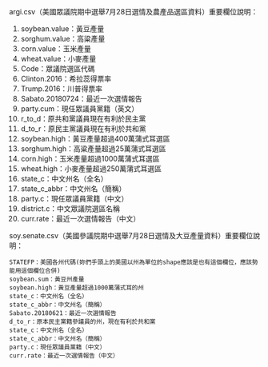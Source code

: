 argi.csv（美國眾議院期中選舉7月28日選情及農產品選區資料）重要欄位說明：

1. soybean.value：黃豆產量
2. sorghum.value：高粱產量  
3. corn.value：玉米產量
4. wheat.value：小麥產量
5. Code：眾議院選區代碼
6. Clinton.2016：希拉蕊得票率
7. Trump.2016：川普得票率
8. Sabato.20180724：最近一次選情報告
9. party.cum：現任眾議員黨籍（英文）
10. r_to_d：原共和黨議員現在有利於民主黨
11. d_to_r：原民主黨議員現在有利於共和黨
12. soybean.high：黃豆產量超過400萬蒲式耳選區
13. sorghum.high：高粱產量超過25萬蒲式耳選區
14. corn.high：玉米產量超過1000萬蒲式耳選區
15. wheat.high：小麥產量超過250萬蒲式耳選區
16. state_c：中文州名（全名）
17. state_c_abbr：中文州名（簡稱）
18. party.c：現任眾議員黨籍（中文）
19. district.c：中文眾議院選區名稱
20. curr.rate：最近一次選情報告（中文）

soy.senate.csv（美國參議院期中選舉7月28日選情及大豆產量資料）重要欄位說明：

	STATEFP：美國各州代碼(妳們手頭上的美國以州為單位的shape應該是也有這個欄位，應該勢能用這個欄位合併)
	soybean.sum：黃豆州產量
	soybean.high：黃豆產量超過1000萬蒲式耳的州
	state_c：中文州名（全名）
	state_c_abbr：中文州名（簡稱）
	Sabato.20180621：最近一次選情報告
	d_to_r：原本民主黨籍參議員的州，現在有利於共和黨
	state_c：中文州名（全名）
	state_c_abbr：中文州名（簡稱）
	party.c：現任眾議員黨籍（中文）
	curr.rate：最近一次選情報告（中文）
